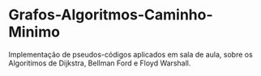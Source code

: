 # Grafos-Algoritmos-Caminho-Minimo
Implementação de pseudos-códigos aplicados em sala de aula, sobre os Algoritimos de Dijkstra, Bellman Ford e Floyd Warshall.

